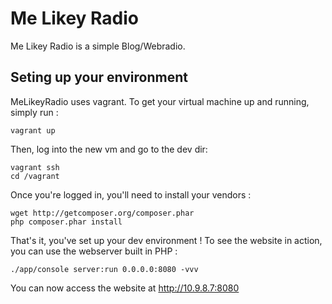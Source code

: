 Me Likey Radio
========================

Me Likey Radio is a simple Blog/Webradio.

Seting up your environment
----------------------------------

MeLikeyRadio uses vagrant. To get your virtual machine up and running, simply run :

    vagrant up

Then, log into the new vm and go to the dev dir:

    vagrant ssh
    cd /vagrant


Once you're logged in, you'll need to install your vendors :

    wget http://getcomposer.org/composer.phar
    php composer.phar install

That's it, you've set up your dev environment !
To see the website in action, you can use the webserver built in PHP :

    ./app/console server:run 0.0.0.0:8080 -vvv

You can now access the website at http://10.9.8.7:8080
